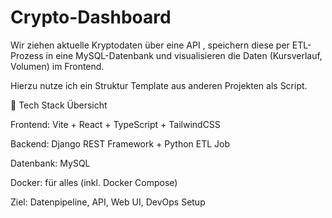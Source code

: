 # Crypto-Dashboard
Wir ziehen aktuelle Kryptodaten über eine API , speichern diese per ETL-Prozess in eine MySQL-Datenbank und visualisieren die Daten (Kursverlauf, Volumen) im Frontend.

Hierzu nutze ich ein Struktur Template aus anderen Projekten als Script.

🧱 Tech Stack Übersicht

Frontend: Vite + React + TypeScript + TailwindCSS

Backend: Django REST Framework + Python ETL Job

Datenbank: MySQL

Docker: für alles (inkl. Docker Compose)

Ziel: Datenpipeline, API, Web UI, DevOps Setup

